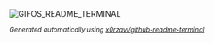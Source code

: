 
<div align="justify">
<picture>
    <source media="(prefers-color-scheme: dark)" srcset="https://i.ibb.co/nN6NFmGC/output-gif.gif">
    <source media="(prefers-color-scheme: light)" srcset="https://i.ibb.co/nN6NFmGC/output-gif.gif">
    <img alt="GIFOS_README_TERMINAL" src="https://i.ibb.co/nN6NFmGC/output-gif.gif">
</picture>

<sub><i>Generated automatically using [x0rzavi/github-readme-terminal](https://github.com/x0rzavi/github-readme-terminal)</i></sub>

</div>
    
